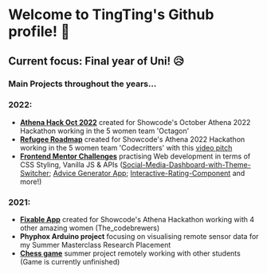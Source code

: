 # Welcome to TingTing's Github profile! :wave:
**Current focus:** Final year of Uni! :disappointed_relieved:
---

### Main Projects throughout the years...
### 2022:
- [**Athena Hack Oct 2022**](https://github.com/M-Chan/Athena-Hack-Oct-2022) created for Showcode's October Athena 2022 Hackathon working in the 5 women team 'Octagon'
- [**Refugee Roadmap**](https://m-chan.github.io/Athena-Hack-2022/) created for Showcode's Athena 2022 Hackathon working in the 5 women team 'Codecritters' with this [video pitch](https://youtu.be/EDl54dMu6mI)
- [**Frontend Mentor Challenges**](https://www.frontendmentor.io/profile/M-Chan) practising Web development in terms of CSS Styling, Vanilla JS & APIs ([Social-Media-Dashboard-with-Theme-Switcher](https://m-chan.github.io/Social-Media-Dashboard-with-Theme-Switcher/); [Advice Generator App](https://m-chan.github.io/Advice-Generator-App/); [Interactive-Rating-Component](https://m-chan.github.io/Interactive-Rating-Component/) and more!)


### 2021:
- [**Fixable App**](https://devpost.com/software/fixable-community-powered-repair-app) created for Showcode's Athena Hackathon working with 4 other amazing women (The_codebrewers)
- **Phyphox Arduino project** focusing on visualising remote sensor data for my Summer Masterclass Research Placement
- [**Chess game**](https://m-chan.github.io/online-chess/) summer project remotely working with other students (Game is currently unfinished)
